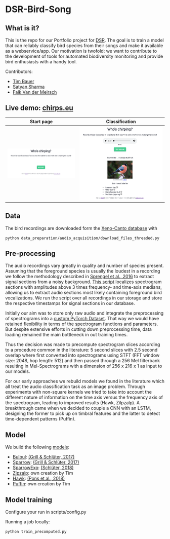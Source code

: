 # DSR-Bird-Song

## What is it?

This is the repo for our Portfolio project for [DSR](https://datascienceretreat.com/). The goal is to train a model that can reliably classify bird species from their songs and make it available as a webservice/app. 
Our motivation is twofold: we want to contribute to the development of tools for automated biodiversity monitoring and provide bird enthusiasts with a handy tool.

Contributors: 
* [Tim Bauer](https://github.com/bimtauer)
* [Satyan Sharma](https://github.com/stynshrm)
* [Falk Van der Meirsch](https://github.com/multavici)

## Live demo: [chirps.eu](https://chirps.eu)

Start page             |  Classification
:-------------------------:|:-------------------------:
[![screenshot](https://github.com/multavici/DSR-Bird-Song/blob/master/app/static/images/app_screenshot.png?raw=true)](https://chirps.eu)  |  [![screenshot](https://github.com/multavici/DSR-Bird-Song/blob/master/app/static/images/screenshot_app_classified.png?raw=true)](https://chirps.eu)

## Data

The bird recordings are downloaded form the [Xeno-Canto database](https://www.xeno-canto.org/) with 
```
python data_preparation/audio_acquisition/download_files_threaded.py
```

## Pre-processing

The audio recordings vary greatly in quality and number of species present. Assuming that the foreground species is usually the loudest in a recording we follow the methodology described in [Sprengel et al., 2016](http://ceur-ws.org/Vol-1609/16090547.pdf) to extract signal sections from a noisy background. [This script](birdsong/data_preparation/audio_conversion/signal_extraction.py)  localizes spectrogram sections with amplitudes above 3 times frequency- and time-axis medians, allowing us to extract audio sections most likely containing foreground bird vocalizations. We run the script over all recordings in our storage and store the respective timestamps for signal sections in our database.

Initially our aim was to store only raw audio and integrate the preprocessing of
spectrograms into a [custom PyTorch Dataset](birdsong/datasets/dynamic_dataset.py). That way we would have retained flexibility in terms of the spectrogram functions and parameters. But despite extensive efforts in cutting down preprocessing time, data loading remained the main bottleneck in out training times.

Thus the decision was made to precompute spectrogram slices according to a procedure common in the literature: 5 second slices with 2.5 second overlap where first converted into spectrograms using STFT (FFT window size: 2048, hop length: 512) and then passed through a 256 Mel filterbank resulting in Mel-Spectrograms with a dimension of 
256 x 216 x 1 as input to our models.

For our early approaches we rebuild models we found in the literature which all 
treat the audio classification task as an image problem. Through experiments with
non-square kernels we tried to take into account the different nature of information on the time axis versus the frequency axis of the spectrogram, leading to improved results (Hawk, Zilpzalp). A breakthrough came when we decided to couple a CNN with an LSTM, designing the former to pick up on timbral features and the latter to detect time-dependent patterns (Puffin).

## Model

We build the following [models](birdsong/models):
* [Bulbul](birdsong/models/bulbul.py): [(Grill & Schlüter, 2017)](https://www.eurasip.org/Proceedings/Eusipco/Eusipco2017/papers/1570347092.pdf)
* [Sparrow](birdsong/models/sparrow.py): [(Grill & Schlüter, 2017)](https://www.eurasip.org/Proceedings/Eusipco/Eusipco2017/papers/1570347092.pdf)
* [SparrowExp](birdsong/models/sparrow_exp_a.py): [(Schlüter, 2018)](http://www.ofai.at/~jan.schlueter/pubs/2018_birdclef.pdf)
* [Zipzalp](birdsong/models/zilpzalp.py): own creation by Tim 
* [Hawk](birdsong/models/hawk.py): [(Pons et al., 2018)](http://ismir2018.ircam.fr/doc/pdfs/191_Paper.pdf )
* [Puffin](birdsong/models/puffin.py): own creation by Tim 


## Model training
Configure your run in scripts/config.py

Running a job locally: 
```
python train_precomputed.py
